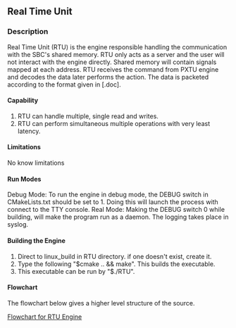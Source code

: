 ## Real Time Unit

### Description
Real Time Unit (RTU) is the engine responsible handling the communication with the SBC's shared memory. RTU only acts as a server and the user will not interact with the engine directly.
Shared memory will contain signals mapped at each address. RTU receives the command from PXTU engine and decodes the data later performs the action.
The data is packeted according to the format given in [.doc].

#### Capability
1. RTU can handle multiple, single read and writes.
2. RTU can perform simultaneous multiple operations with very least latency.

#### Limitations
No know limitations

#### Run Modes
Debug Mode: To run the engine in debug mode, the DEBUG switch in CMakeLists.txt should be set to 1. Doing this will launch the process with connect to the TTY console.
Real Mode: Making the DEBUG switch 0 while building, will make the program run as a daemon. The logging takes place in syslog.

#### Building the Engine
1. Direct to linux_build in RTU directory. if one doesn't exist, create it.
2. Type the following "$cmake .. && make". This builds the executable.
3. This executable can be run by "$./RTU".

#### Flowchart
The flowchart below gives a higher level structure of the source.

[Flowchart for RTU Engine](https://github.com/naveenspace7/falcon/blob/v0.3/Engines/RTU/doc/Flowchart.png)

